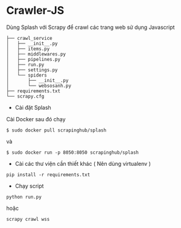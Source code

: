 # Crawler-JS
Dùng Splash với Scrapy để crawl các trang web sử dụng Javascript

```
├── crawl_service
│   ├── __init__.py
│   ├── items.py
│   ├── middlewares.py
│   ├── pipelines.py
│   ├── run.py
│   ├── settings.py
│   └── spiders
│       ├── __init__.py
│       └── websosanh.py
├── requirements.txt
└── scrapy.cfg
```

- Cài đặt Splash 

Cài Docker sau đó chạy 
```
$ sudo docker pull scrapinghub/splash
```
và
```
$ sudo docker run -p 8050:8050 scrapinghub/splash
```
- Cài các thư viện cần thiết khác ( Nên dùng virtualenv )
```
pip install -r requirements.txt
```
- Chạy script 
```
python run.py
```
hoặc 
```
scrapy crawl wss 
```
